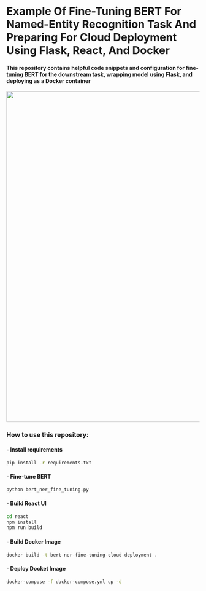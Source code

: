 # Example Of Fine-Tuning BERT For Named-Entity Recognition Task And Preparing For Cloud Deployment Using Flask, React, And Docker

#### This repository contains helpful code snippets and configuration for fine-tuning BERT for the downstream task, wrapping model using Flask, and deploying as a Docker container

<img src="https://github.com/dredwardhyde/bert-ner-fine-tuning-cloud-deployment/blob/main/result.png" width="862"/>  

### How to use this repository:
#### - Install requirements
```sh
pip install -r requirements.txt
```
#### - Fine-tune BERT
```sh
python bert_ner_fine_tuning.py
```
#### - Build React UI
```sh
cd react
npm install
npm run build
```
#### - Build Docker Image
```sh
docker build -t bert-ner-fine-tuning-cloud-deployment .
```
#### - Deploy Docket Image
```sh
docker-compose -f docker-compose.yml up -d
```